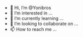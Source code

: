 - 👋 Hi, I’m @Yonibros
- 👀 I’m interested in ...
- 🌱 I’m currently learning ...
- 💞️ I’m looking to collaborate on ...
- 📫 How to reach me ...

<!---
Yonibros/Yonibros is a ✨ special ✨ repository because its `README.md` (this file) appears on your GitHub profile.
You can click the Preview link to take a look at your changes.
--->
